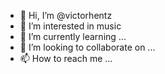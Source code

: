 - 👋 Hi, I’m @victorhentz
- 👀 I’m interested in music
- 🌱 I’m currently learning ...
- 💞️ I’m looking to collaborate on ...
- 📫 How to reach me ...

<!---
victorhentz/victorhentz is a ✨ special ✨ repository because its `README.md` (this file) appears on your GitHub profile.
You can click the Preview link to take a look at your changes.
--->
